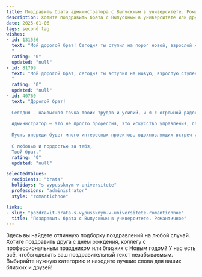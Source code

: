 ```yaml
---
title: Поздравить брата администратора с Выпускным в университете. Романтичное
description: Хотите поздравить брата с Выпускным в университете или другим праздником? Наш ИИ создаст незабываемое поздравление, а вы обязательно выделитесь среди других.  
date: 2025-01-06
tags: second tag
wishes:
- id: 131536
  text: "Мой дорогой брат! Сегодня ты ступил на порог новой, взрослой жизни, получил диплом администратора – и это невероятно трогательно и волшебно!  Смотрю на тебя и вижу не просто успешного выпускника, а настоящего мужчину, готового к большим свершениям.  Пусть твой путь будет полон света, любви и вдохновения, а каждое достижение приносит радость и гордость.  Я бесконечно люблю тебя и горжусь тобой! С выпускным!
  "
  rating: "0"
  updated: "null"
- id: 81799
  text: "Мой дорогой брат, сегодня ты вступил на новую, взрослую ступень жизни, получив диплом администратора! Я так горжусь тобой, твоей целеустремленностью и силой воли! Пусть твой профессиональный путь будет ярким, полным интересных задач и свершений, а ты всегда будешь окружен любовью, поддержкой и вдохновением!
  "
  rating: "0"
  updated: "null"
- id: 40760
  text: "Дорогой брат!
  
  Сегодня – наивысшая точка твоих трудов и усилий, и я с огромной радостью поздравляю тебя с этим замечательным выпускным. Ты достиг своей цели, и теперь мир открывается перед тобой новыми возможностями.
  
  Администратор – это не просто профессия, это искусство управления, гармонии и заботы о людях. Я уверен, что ты станешь настоящим мастером в своем деле, ведь у тебя есть все для этого: целеустремленность, талант и великое желание делать этот мир лучше.
  
  Пусть впереди будет много интересных проектов, вдохновляющих встреч и побед, а каждый день приносит радость и новые открытия. Я верю в твои мечты и твой потенциал.
  
  С любовью и гордостью за тебя,
  Твой брат."
  rating: "0"
  updated: "null"

selectedValues:
  recipients: "brata"
  holidays: "s-vypussknym-v-universitete"
  professions: "administrator"
  style: "romantichnoe"

links:
- slug: "pozdravit-brata-s-vypussknym-v-universitete-romantichnoe"
  title: "Поздравить брата с Выпускным в университете. Романтичное"
---
```


Здесь вы найдете отличную подборку поздравлений на любой случай.
Хотите поздравить друга с днём рождения, коллегу с профессиональным праздником или близких с Новым годом? У нас есть всё, чтобы сделать ваш поздравительный текст незабываемым. Выбирайте нужную категорию и находите лучшие слова для ваших близких и друзей!
